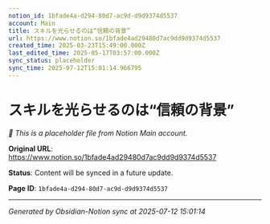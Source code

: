 ```yaml
---
notion_id: 1bfade4a-d294-80d7-ac9d-d9d9374d5537
account: Main
title: スキルを光らせるのは“信頼の背景”
url: https://www.notion.so/1bfade4ad29480d7ac9dd9d9374d5537
created_time: 2025-03-23T15:49:00.000Z
last_edited_time: 2025-05-17T03:57:00.000Z
sync_status: placeholder
sync_time: 2025-07-12T15:01:14.966795
---
```


# スキルを光らせるのは“信頼の背景”

*🔄 This is a placeholder file from Notion Main account.*

**Original URL**: https://www.notion.so/1bfade4ad29480d7ac9dd9d9374d5537

**Status**: Content will be synced in a future update.

**Page ID**: `1bfade4a-d294-80d7-ac9d-d9d9374d5537`

---

*Generated by Obsidian-Notion sync at 2025-07-12 15:01:14*
